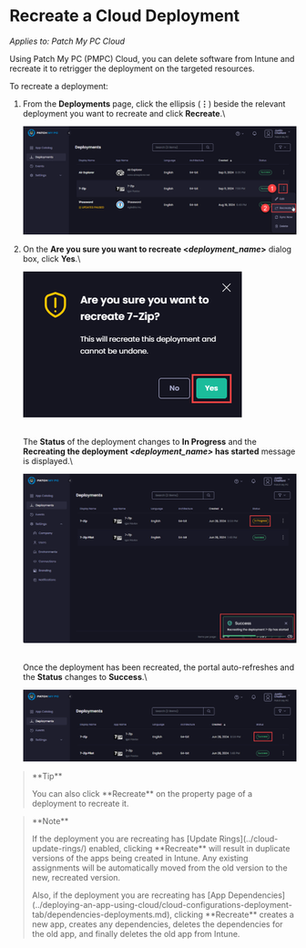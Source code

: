 # Recreate a Cloud Deployment

_Applies to: Patch My PC Cloud_

Using Patch My PC (PMPC) Cloud, you can delete software from Intune and recreate it to retrigger the deployment on the targeted resources.

To recreate a deployment:

1.  From the **Deployments** page, click the ellipsis (**⋮**) beside the relevant deployment you want to recreate and click **Recreate**.\\

    ![Clicking the ellipsis beside a deployment and selecting "Recreate"](/_images/image-(2013).png)
2.  On the **Are you sure you want to recreate <**_**deployment\_name**_**>** dialog box, click **Yes**.\\

    ![](/_images/image-(1681).png)

    \
    The **Status** of the deployment changes to **In Progress** and the **Recreating the deployment&#x20;**_**\<deployment\_name>**_**&#x20;has started** message is displayed.\\

    ![Change to deployment status and message stating the recreation process has started](/_images/image-(1682).png)

    \
    Once the deployment has been recreated, the portal auto-refreshes and the **Status** changes to **Success**.\\

    ![Portal auto-refreshes to show the deployment has been successfully recreated](/_images/image-(1683).png)

> \*\*Tip\*\*
>
> You can also click \*\*Recreate\*\* on the property page of a deployment to recreate it.

> \*\*Note\*\*
>
> If the deployment you are recreating has \[Update Rings]\(../cloud-update-rings/) enabled, clicking \*\*Recreate\*\* will result in duplicate versions of the apps being created in Intune. Any existing assignments will be automatically moved from the old version to the new, recreated version.
>
> Also, if the deployment you are recreating has \[App Dependencies]\(../deploying-an-app-using-cloud/cloud-configurations-deployment-tab/dependencies-deployments.md), clicking \*\*Recreate\*\* creates a new app, creates any dependencies, deletes the dependencies for the old app, and finally deletes the old app from Intune.